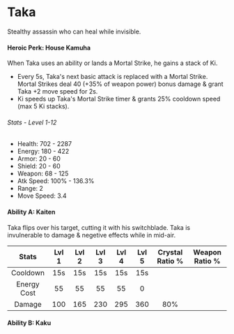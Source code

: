 # Taka

Stealthy assassin who can heal while invisible.

#### Heroic Perk: House Kamuha

When Taka uses an ability or lands a Mortal Strike, he gains a stack of Ki.

* Every 5s, Taka's next basic attack is replaced with a Mortal Strike. Mortal Strikes deal 40 \(+35% of weapon power\) bonus damage & grant Taka +2 move speed for 2s.
* Ki speeds up Taka's Mortal Strike timer & grants 25% cooldown speed \(max 5 Ki stacks\).

###### Stats - Level 1-12

* Health: 702 - 2287
* Energy: 180 - 422
* Armor: 20 - 60
* Shield: 20 - 60
* Weapon: 68 - 125
* Atk Speed: 100% - 136.3%
* Range: 2
* Move Speed: 3.4

#### Ability A: Kaiten

Taka flips over his target, cutting it with his switchblade. Taka is invulnerable to damage & negetive effects while in mid-air.

| Stats | Lvl 1 | Lvl 2 | Lvl 3 | Lvl 4 | Lvl 5 | Crystal      Ratio % | Weapon     Ratio % |
| :---: | :---: | :---: | :---: | :---: | :---: | :---: | :---: |
| Cooldown | 15s | 15s | 15s | 15s | 15s |  |  |
| Energy       Cost | 55 | 55 | 55 | 55 | 0 |  |  |
| Damage | 100 | 165 | 230 | 295 | 360 | 80% |  |

#### Ability B: Kaku



